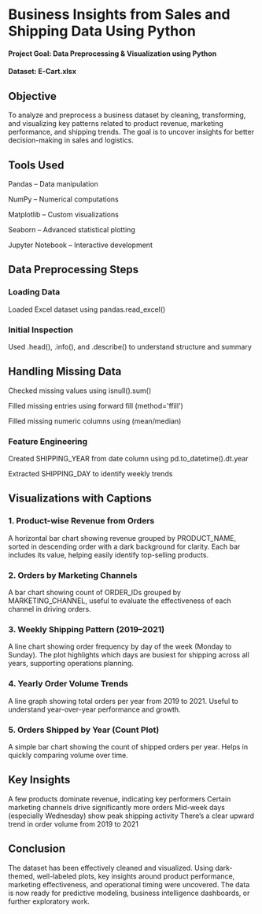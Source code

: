 # Business Insights from Sales and Shipping Data Using Python

#### Project Goal: Data Preprocessing & Visualization using Python

#### Dataset: E-Cart.xlsx

## Objective

To analyze and preprocess a business dataset by cleaning, transforming, and visualizing key patterns related to product revenue, marketing performance, and shipping trends. 
The goal is to uncover insights for better decision-making in sales and logistics.

## Tools Used

Pandas – Data manipulation

NumPy – Numerical computations

Matplotlib – Custom visualizations

Seaborn – Advanced statistical plotting

Jupyter Notebook – Interactive development


## Data Preprocessing Steps

### Loading Data

Loaded Excel dataset using pandas.read_excel()

### Initial Inspection

Used .head(), .info(), and .describe() to understand structure and summary

## Handling Missing Data

Checked missing values using isnull().sum()

Filled missing entries using forward fill (method='ffill')

Filled missing numeric columns using (mean/median)

### Feature Engineering

Created SHIPPING_YEAR from date column using pd.to_datetime().dt.year

Extracted SHIPPING_DAY to identify weekly trends

## Visualizations with Captions

### 1. Product-wise Revenue from Orders

A horizontal bar chart showing revenue grouped by PRODUCT_NAME, sorted in descending order with a dark background for clarity.
Each bar includes its value, helping easily identify top-selling products.

### 2. Orders by Marketing Channels

A bar chart showing count of ORDER_IDs grouped by MARKETING_CHANNEL, useful to evaluate the effectiveness of each channel in driving orders.

### 3. Weekly Shipping Pattern (2019–2021)

A line chart showing order frequency by day of the week (Monday to Sunday). The plot highlights which days are busiest for shipping across all years, supporting operations planning.

### 4. Yearly Order Volume Trends

A line graph showing total orders per year from 2019 to 2021. Useful to understand year-over-year performance and growth.

### 5. Orders Shipped by Year (Count Plot)

A simple bar chart showing the count of shipped orders per year. Helps in quickly comparing volume over time.

## Key Insights

A few products dominate revenue, indicating key performers
Certain marketing channels drive significantly more orders
Mid-week days (especially Wednesday) show peak shipping activity
There’s a clear upward trend in order volume from 2019 to 2021

## Conclusion
The dataset has been effectively cleaned and visualized. 
Using dark-themed, well-labeled plots, key insights around product performance, marketing effectiveness, and operational timing were uncovered. 
The data is now ready for predictive modeling, business intelligence dashboards, or further exploratory work.
